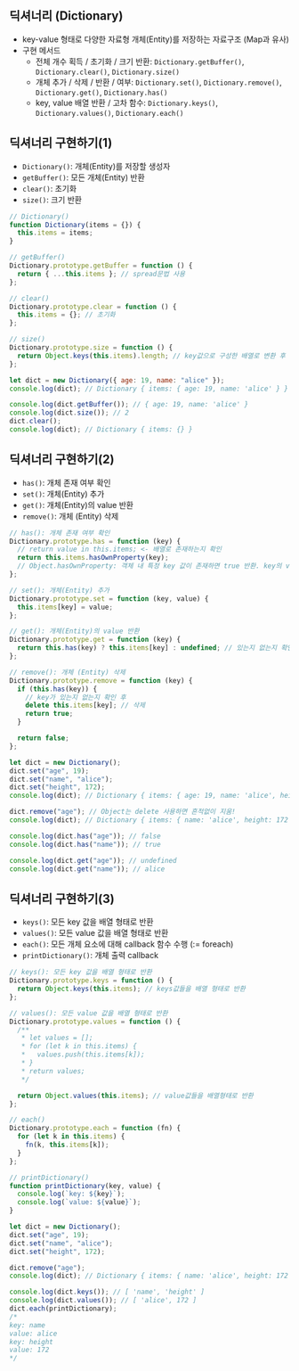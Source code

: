 ## 딕셔너리 (Dictionary)

- key-value 형태로 다양한 자료형 개체(Entity)를 저장하는 자료구조 (Map과 유사)
- 구현 메서드
  - 전체 개수 획득 / 초기화 / 크기 반환: `Dictionary.getBuffer()`, `Dictionary.clear()`, `Dictionary.size()`
  - 개체 추가 / 삭제 / 반환 / 여부: `Dictionary.set()`, `Dictionary.remove()`, `Dictionary.get()`, `Dictionary.has()`
  - key, value 배열 반환 / 고차 함수: `Dictionary.keys()`, `Dictionary.values()`, `Dictionary.each()`

## 딕셔너리 구현하기(1)

- `Dictionary()`: 개체(Entity)를 저장할 생성자
- `getBuffer()`: 모든 개체(Entity) 반환
- `clear()`: 초기화
- `size()`: 크기 반환

```javascript
// Dictionary()
function Dictionary(items = {}) {
  this.items = items;
}

// getBuffer()
Dictionary.prototype.getBuffer = function () {
  return { ...this.items }; // spread문법 사용
};

// clear()
Dictionary.prototype.clear = function () {
  this.items = {}; // 초기화
};

// size()
Dictionary.prototype.size = function () {
  return Object.keys(this.items).length; // key값으로 구성한 배열로 변환 후 length 값 반환
};

let dict = new Dictionary({ age: 19, name: "alice" });
console.log(dict); // Dictionary { items: { age: 19, name: 'alice' } }

console.log(dict.getBuffer()); // { age: 19, name: 'alice' }
console.log(dict.size()); // 2
dict.clear();
console.log(dict); // Dictionary { items: {} }
```

## 딕셔너리 구현하기(2)

- `has()`: 개체 존재 여부 확인
- `set()`: 개체(Entity) 추가
- `get()`: 개체(Entity)의 value 반환
- `remove()`: 개체 (Entity) 삭제

```javascript
// has(): 개체 존재 여부 확인
Dictionary.prototype.has = function (key) {
  // return value in this.items; <- 배열로 존재하는지 확인
  return this.items.hasOwnProperty(key);
  // Object.hasOwnProperty: 객체 내 특정 key 값이 존재하면 true 반환. key의 value값이 null or undefined이어도 true 반환
};

// set(): 개체(Entity) 추가
Dictionary.prototype.set = function (key, value) {
  this.items[key] = value;
};

// get(): 개체(Entity)의 value 반환
Dictionary.prototype.get = function (key) {
  return this.has(key) ? this.items[key] : undefined; // 있는지 없는지 확인 후 있으면 반환
};

// remove(): 개체 (Entity) 삭제
Dictionary.prototype.remove = function (key) {
  if (this.has(key)) {
    // key가 있는지 없는지 확인 후
    delete this.items[key]; // 삭제
    return true;
  }

  return false;
};

let dict = new Dictionary();
dict.set("age", 19);
dict.set("name", "alice");
dict.set("height", 172);
console.log(dict); // Dictionary { items: { age: 19, name: 'alice', height: 172 } }

dict.remove("age"); // Object는 delete 사용하면 흔적없이 지움!
console.log(dict); // Dictionary { items: { name: 'alice', height: 172 } }

console.log(dict.has("age")); // false
console.log(dict.has("name")); // true

console.log(dict.get("age")); // undefined
console.log(dict.get("name")); // alice
```

## 딕셔너리 구현하기(3)

- `keys()`: 모든 key 값을 배열 형태로 반환
- `values()`: 모든 value 값을 배열 형태로 반환
- `each()`: 모든 개체 요소에 대해 callback 함수 수행 (:= foreach)
- `printDictionary()`: 개체 출력 callback

```javascript
// keys(): 모든 key 값을 배열 형태로 반환
Dictionary.prototype.keys = function () {
  return Object.keys(this.items); // keys값들을 배열 형태로 반환
};

// values(): 모든 value 값을 배열 형태로 반환
Dictionary.prototype.values = function () {
  /**
   * let values = [];
   * for (let k in this.items) {
   *   values.push(this.items[k]);
   * }
   * return values;
   */

  return Object.values(this.items); // value값들을 배열형태로 반환
};

// each()
Dictionary.prototype.each = function (fn) {
  for (let k in this.items) {
    fn(k, this.items[k]);
  }
};

// printDictionary()
function printDictionary(key, value) {
  console.log(`key: ${key}`);
  console.log(`value: ${value}`);
}

let dict = new Dictionary();
dict.set("age", 19);
dict.set("name", "alice");
dict.set("height", 172);

dict.remove("age");
console.log(dict); // Dictionary { items: { name: 'alice', height: 172 } }

console.log(dict.keys()); // [ 'name', 'height' ]
console.log(dict.values()); // [ 'alice', 172 ]
dict.each(printDictionary);
/*
key: name
value: alice
key: height
value: 172
*/
```
